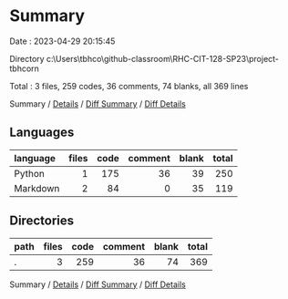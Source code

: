 # Summary

Date : 2023-04-29 20:15:45

Directory c:\\Users\\tbhco\\github-classroom\\RHC-CIT-128-SP23\\project-tbhcorn

Total : 3 files,  259 codes, 36 comments, 74 blanks, all 369 lines

Summary / [Details](details.md) / [Diff Summary](diff.md) / [Diff Details](diff-details.md)

## Languages
| language | files | code | comment | blank | total |
| :--- | ---: | ---: | ---: | ---: | ---: |
| Python | 1 | 175 | 36 | 39 | 250 |
| Markdown | 2 | 84 | 0 | 35 | 119 |

## Directories
| path | files | code | comment | blank | total |
| :--- | ---: | ---: | ---: | ---: | ---: |
| . | 3 | 259 | 36 | 74 | 369 |

Summary / [Details](details.md) / [Diff Summary](diff.md) / [Diff Details](diff-details.md)
